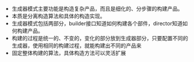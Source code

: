 - 生成器模式主要功能是构造复杂产品，而且是细化的、分步骤的构建产品。
- 本质是分离构造算法和具体的构造实现。
- 生成器模式包括两部分，builder接口知道如何构建各个部件，director知道如何构建产品。
- 构建的过程是统一的、不变的，变化的部分放到生成器部分，只要配置不同的生成器，使用相同的构建过程，就能构建出不同的产品来
- 固定整体构建的算法，具体构造方法可以灵活扩展